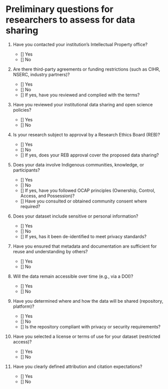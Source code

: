 # Preliminary questions for researchers to assess for data sharing 

1. Have you contacted your institution’s Intellectual Property office?
   + [] Yes
   + [] No
  
2. Are there third-party agreements or funding restrictions (such as CIHR, NSERC, industry partners)?
   + [] Yes
   + [] No
   + [] If yes, have you reviewed and complied with the terms?

3. Have you reviewed your institutional data sharing and open science policies?
   + [] Yes
   + [] No

4. Is your research subject to approval by a Research Ethics Board (REB)?
   + [] Yes
   + [] No
   + [] If yes, does your REB approval cover the proposed data sharing?

5. Does your data involve Indigenous communities, knowledge, or participants?
   + [] Yes
   + [] No
   + [] If yes, have you followed OCAP principles (Ownership, Control, Access, and Possession)?
   + [] Have you consulted or obtained community consent where required?

6. Does your dataset include sensitive or personal information?
   + [] Yes
   + [] No
   + [] If yes, has it been de-identified to meet privacy standards?
  
7. Have you ensured that metadata and documentation are sufficient for reuse and understanding by others?
   + [] Yes
   + [] No

8. Will the data remain accessible over time (e.g., via a DOI)?
   + [] Yes
   + [] No

9. Have you determined where and how the data will be shared (repository, platform)?
    + [] Yes
    + [] No
    + [] Is the repository compliant with privacy or security requirements?  

10. Have you selected a license or terms of use for your dataset (restricted access)?
    + [] Yes
    + [] No

12. Have you clearly defined attribution and citation expectations?
    + [] Yes
    + [] No 
     
    
